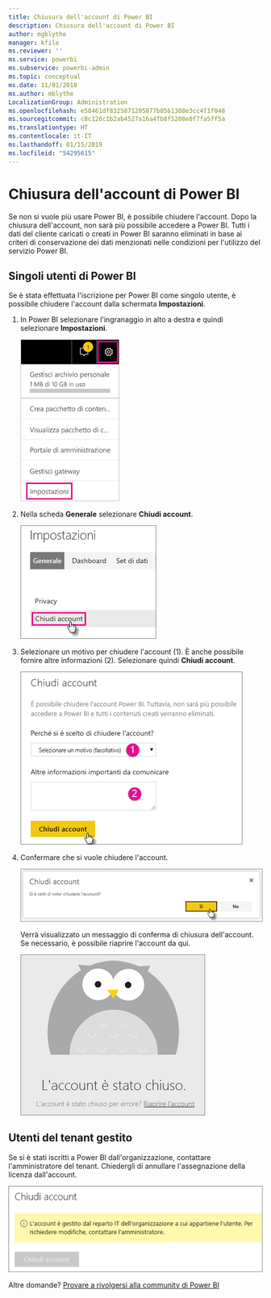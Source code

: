 ```yaml
---
title: Chiusura dell'account di Power BI
description: Chiusura dell'account di Power BI
author: mgblythe
manager: kfile
ms.reviewer: ''
ms.service: powerbi
ms.subservice: powerbi-admin
ms.topic: conceptual
ms.date: 11/01/2018
ms.author: mblythe
LocalizationGroup: Administration
ms.openlocfilehash: e58461df8325871205877b8561308e3cc4f1f048
ms.sourcegitcommit: c8c126c1b2ab4527a16a4fb8f5208e0f7fa5ff5a
ms.translationtype: HT
ms.contentlocale: it-IT
ms.lasthandoff: 01/15/2019
ms.locfileid: "54295615"
---
```

# <a name="closing-your-power-bi-account"></a>Chiusura dell'account di Power BI

Se non si vuole più usare Power BI, è possibile chiudere l'account.  Dopo la chiusura dell'account, non sarà più possibile accedere a Power BI. Tutti i dati del cliente caricati o creati in Power BI saranno eliminati in base ai criteri di conservazione dei dati menzionati nelle condizioni per l'utilizzo del servizio Power BI.

## <a name="individual-power-bi-users"></a>Singoli utenti di Power BI

Se è stata effettuata l'iscrizione per Power BI come singolo utente, è possibile chiudere l'account dalla schermata **Impostazioni**.

1. In Power BI selezionare l'ingranaggio in alto a destra e quindi selezionare **Impostazioni**.

    ![Impostazioni](media/service-admin-closing-your-account/closeaccount-settings.png)

1. Nella scheda **Generale** selezionare **Chiudi account**.

    ![Chiudi account](media/service-admin-closing-your-account/closeaccount-settings2.png)

1. Selezionare un motivo per chiudere l'account (1). È anche possibile fornire altre informazioni (2). Selezionare quindi **Chiudi account**.

    ![Selezionare un motivo](media/service-admin-closing-your-account/closeaccount-settings3.png)

1. Confermare che si vuole chiudere l'account.

    ![Confermare la chiusura](media/service-admin-closing-your-account/closeaccount-settings4.png)

    Verrà visualizzato un messaggio di conferma di chiusura dell'account. Se necessario, è possibile riaprire l'account da qui.

    ![Conferma dell'account](media/service-admin-closing-your-account/closeaccount-settings5.png)

## <a name="managed-tenant-users"></a>Utenti del tenant gestito

Se si è stati iscritti a Power BI dall'organizzazione, contattare l'amministratore del tenant. Chiedergli di annullare l'assegnazione della licenza dall'account.

![Chiusura dell'account gestita](media/service-admin-closing-your-account/closeaccountmanaged.png)

Altre domande? [Provare a rivolgersi alla community di Power BI](http://community.powerbi.com/)